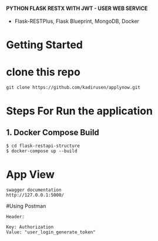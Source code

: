 #### PYTHON FLASK RESTX WITH JWT - USER WEB SERVICE

- Flask-RESTPlus, Flask Blueprint, MongoDB, Docker

# Getting Started

# clone this repo

```
git clone https://github.com/kadirusen/applynow.git
```
# Steps For Run the application
## 1.  Docker Compose Build

```
$ cd flask-restapi-structure
$ docker-compose up --build
```

# App View

    swagger documentation
    http://127.0.0.1:5000/
    
#Using Postman

    Header:

    Key: Authorization
    Value: "user_login_generate_token"
